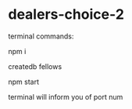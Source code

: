 # dealers-choice-2

terminal commands:

npm i

createdb fellows

npm start

terminal will inform you of port num